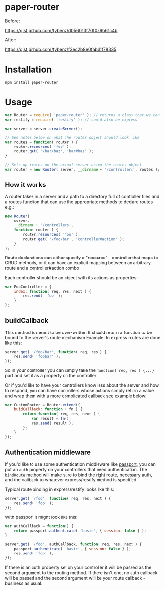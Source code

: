 # paper-router

Before:

https://gist.github.com/tybenz/d056013f70f039b61c4b

After:

https://gist.github.com/tybenz/f3ec2b8e0fabd1f78335

# Installation

```shell
npm install paper-router
```

# Usage

```javascript
var Router = require( 'paper-router' ); // returns a class that we can call new on
var restify = require( 'restify' ); // could also be express

var server = server.createServer();

// See notes below on what the routes object should look like
var routes = function( router ) {
    router.resources( 'foo' );
    router.get( '/bar/baz', 'bar#baz' );
}

// Sets up routes on the actual server using the routes object
var router = new Router( server, __dirname + '/controllers', routes );
```

## How it works

A router takes in a server and a path to a directory full of controller files
and a routes function that can use the appropriate methods to declare routes
e.g.:

```javascript
new Router(
    server,
    __dirname + '/controllers',
    function( router ) {
        router.resources( 'foo' );
        router.get( '/foo/bar', 'controller#action' );
    }
);
```

Route declarations can either specify a "resource" - controller that
maps to CRUD methods, or it can have an explicit mapping between an
arbitrary route and a controller#action combo

Each controller should be an object with its actions as properties:

```javascript
var FooController = {
    index: function( req, res, next ) {
        res.send( 'foo' );
    }
};
```


## buildCallback

This method is meant to be over-written
It should return a function to be bound to the server's route mechanism
Example: In express routes are done like this:

```javascript
server.get( '/foo/bar', function( req, res ) {
    res.send( 'foobar' );
});
```

So in your controller you can simply take the `function( req, res ) {...}`
part and set it as a property on the controller

Or if you'd like to have your controllers know less about the server and
how to respond, you can have controllers whose actions simply return a value and
wrap them with a more complicated callback see example below:

```javascript
var CustomRouter = Router.extend({
    buidCallback: function ( fn ) {
        return function( req, res, next ) {
            var result = fn();
            res.send( result );
        };
    }
});
```

## Authentication middleware
If you'd like to use some authentication middleware like
[passport](https://github.com/jaredhanson/passport), you can put an `auth`
property on your controllers that need authentication.  The `bindRoute` method
will make sure to bind the right route, necessary auth, and the callback to
whatever express/restify method is specified.

Typical route binding in express/restify looks like this:

```javascript
server.get( '/foo', function( req, res, next ) {
    res.send( 'foo' );
});
```

With passport it might look like this:

```javascript
var authCallback = function() {
    return passport.authenticate( 'basic', { session: false } );
}

server.get( '/foo', authCallback, function( req, res, next ) {
    passport.authenticate( 'basic', { session: false } );
    res.send( 'foo' );
});
```

If there is an auth property set on your controller it will be passed as the
second argument to the routing method. If there isn't one, no auth callback
will be passed and the second argument will be your route callback - business
as usual.
